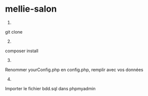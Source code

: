 # mellie-salon


1.
git clone

2.
composer install

3.
Renommer yourConfig.php en config.php, remplir avec vos données

4. 
Importer le fichier bdd.sql dans phpmyadmin
